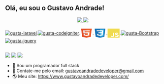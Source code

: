 ## Olá, eu sou o Gustavo Andrade!
<div align="center">
  <a href="https://www.gustavoandradedeveloper.com/">
  <img height="180em" src="https://github-readme-stats.vercel.app/api?username=gustavoandradedeveloper&show_icons=true&theme=dracula&include_all_commits=true&count_private=true"/>
  <img height="180em" src="https://github-readme-stats.vercel.app/api/top-langs/?username=gustavoandradedeveloper&layout=compact&langs_count=7&theme=dracula"/>
</div>

<div style="display: inline_block"><br>        
  <img align="center" alt="gusta-laravel" height="30" width="40" src="https://cdn.jsdelivr.net/gh/devicons/devicon/icons/laravel/laravel-plain-wordmark.svg" /> 
  <img align="center" alt="gusta-codeigniter" height="30" width="40" src="https://cdn.jsdelivr.net/gh/devicons/devicon/icons/codeigniter/codeigniter-plain.svg" /> 
  <img align="center" alt="gusta-HTML" height="30" width="40" src="https://raw.githubusercontent.com/devicons/devicon/master/icons/html5/html5-original.svg">
  <img align="center" alt="gusta-CSS" height="30" width="40" src="https://raw.githubusercontent.com/devicons/devicon/master/icons/css3/css3-original.svg">
  <img align="center" alt="gusta-Js" height="30" width="40" src="https://raw.githubusercontent.com/devicons/devicon/master/icons/javascript/javascript-plain.svg">
  <img align="center" alt="gusta-Bootstrap" height="30" width="40" src="https://cdn.jsdelivr.net/gh/devicons/devicon/icons/bootstrap/bootstrap-original-wordmark.svg" />
  <img align="center" alt="gusta-jquery" height="30" width="40" src="https://cdn.jsdelivr.net/gh/devicons/devicon/icons/jquery/jquery-original.svg" /> 
</div>

##

<div> 
  <a href="https://www.instagram.com/gustavoandradedeveloper/" target="_blank"><img src="https://img.shields.io/badge/-Instagram-%23E4405F?style=for-the-badge&logo=instagram&logoColor=white" target="_blank"></a>
  <a href = "mailto:gustavoandradedeveloper@gmail.com"><img src="https://img.shields.io/badge/-Gmail-%23333?style=for-the-badge&logo=gmail&logoColor=white" target="_blank"></a>
  <a href="https://www.linkedin.com/in/gustavo-andrade-9a3158229/" target="_blank"><img src="https://img.shields.io/badge/-LinkedIn-%230077B5?style=for-the-badge&logo=linkedin&logoColor=white" target="_blank"></a> 
 

 
</div>


- 🔭 Sou um programador full stack
- 💬 Contate-me pelo email: gustavoandradedeveloper@gmail.com
- 🌎 Meu site: https://www.gustavoandradedeveloper.com/
